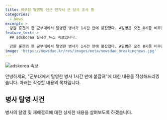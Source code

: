 ```yaml
---
title: 비무장 탈영병 인근 민가서 군 당국 조사 중
categories:
  - News
excerpt: >
  강원 홍천의 한 군부대에서 탈영한 병사가 1시간 만에 붙잡혔다. A일병은 오전 8시쯤 비무장으로 근무지를 이탈해 달아난 뒤, 9시쯤 부대에 의해 붙잡혔다. 군 당국은 탈영 원인 등을 조사 중이다.
feature_text: >
  ## adskorea 실시간 뉴스 속보입니다.

  강원 홍천의 한 군부대에서 탈영한 병사가 1시간 만에 붙잡혔다. A일병은 오전 8시쯤 비무장으로 근무지를 이탈해 달아난 뒤, 9시쯤 부대에 의해 붙잡혔다. 군 당국은 탈영 원인 등을 조사 중이다.
image: 'https://newsdao.kr/res/images/meta/newsdao_breakingnews.jpg'
---
```


<p><img src="https://newsdao.kr/res/images/meta/newsdao_breakingnews.jpg" alt="adskorea 속보" /></p>

<p>안녕하세요, "군부대에서 탈영한 병사 1시간 만에 붙잡혀"에 대한 내용을 작성해드리겠습니다. 아래는 작성할 내용의 목차입니다.</p>

<h2 data-ke-size="size26">병사 탈영 사건</h2>

<p>병사의 탈영 및 재해결로에 대한 상세한 내용을 살펴보도록 하겠습니다. </p>

<p data-ke-size="size16">&nbsp;</p>

